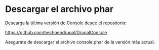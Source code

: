 # Descargar el archivo phar

Descarga la última versión de Console desde el repositorio: 

https://github.com/hechoendrupal/DrupalConsole

Asegurate de descargar el archivo console.phar de la versión más actual.
